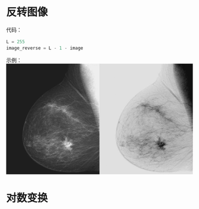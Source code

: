 # 反转图像
代码：
```python
L = 255
image_reverse = L - 1 - image
```
示例：
![digital_Xray_reverse.png](..%2F..%2Fcode%2Fch03%2F02%2Fimages%2Fdigital_Xray_reverse.png)

# 对数变换